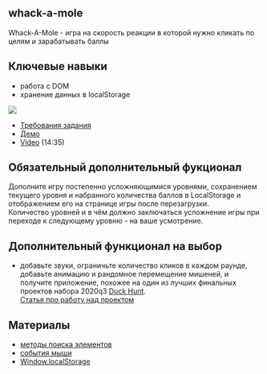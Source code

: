## whack-a-mole

Whack-A-Mole - игра на скорость реакции в которой нужно кликать по целям и зарабатывать баллы

## Ключевые навыки

- работа с DOM
- хранение данных в localStorage

![](images/js30-6.jpg)

- [Требования задания](js30.md)
- [Демо](https://irinainina.github.io/JavaScript30-1/30%20-%20Whack%20A%20Mole/index-FINISHED.html)
- [Video](https://youtu.be/toNFfAaWghU) (14:35)

## Обязательный дополнительный фукционал

Дополните игру постепенно усложняющимися уровнями, сохранением текущего уровня и набранного количества баллов в LocalStorage и отображением его на странице игры после перезагрузки.  
Количество уровней и в чём должно заключаться усложнение игры при переходе к следующему уровню - на ваше усмотрение.

## Дополнительный функционал на выбор

- добавьте звуки, ограничьте количество кликов в каждом раунде, добавьте анимацию и рандомное перемещение мишеней, и получите приложение, похожее на один из лучших финальных проектов набора 2020q3 [Duck Hunt](https://nimlu-bot-rsclone.netlify.app/).  
  [Статья про работу над проектом](https://andreykomov.medium.com/must-read-310726007e79)

## Материалы

- [методы поиска элементов](https://learn.javascript.ru/searching-elements-dom)
- [события мыши](https://learn.javascript.ru/mouse-events-basics)
- [Window.localStorage](https://developer.mozilla.org/ru/docs/Web/API/Window/localStorage)

